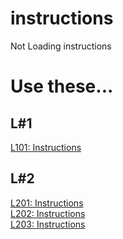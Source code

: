 # instructions
Not Loading instructions

# Use these...

## L#1
[L101: Instructions](L101/)  

## L#2
[L201: Instructions](L201/)  
[L202: Instructions](L202/)  
[L203: Instructions](L203/)  
<!-- [L204: Instructions](L204/)  
[L205: Instructions](L205/)  


## L#3
[L301: Instructions](L301/)  
[L302: Instructions](L302/)  
[L303: Instructions](L303/)  
[L304: Instructions](L304/)   -->